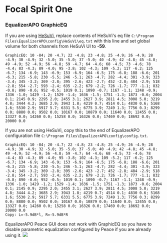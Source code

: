 # Focal Spirit One
### EqualizerAPO GraphicEQ
If you are using [HeSuVi](https://sourceforge.net/projects/hesuvi/), replace contents of HeSuVi's eq file `C:\Program Files\EqualizerAPO\config\HeSuVi\eq.txt` with this line and set global volume for both channels from HeSuVi UI to **-59**.
```
GraphicEQ: 10 -84; 20 -4.7; 22 -4.8; 23 -4.8; 25 -4.9; 26 -4.9; 28 -4.9; 30 -4.9; 32 -5.0; 35 -5.0; 37 -5.0; 40 -4.9; 42 -4.8; 45 -4.8; 49 -4.9; 52 -4.9; 56 -4.8; 59 -4.7; 64 -4.6; 68 -4.5; 73 -4.6; 78 -4.4; 83 -4.3; 89 -4.0; 95 -3.8; 102 -4.3; 109 -5.2; 117 -6.2; 125 -6.7; 134 -6.9; 143 -6.9; 153 -6.9; 164 -6.5; 175 -6.8; 188 -6.6; 201 -6.3; 215 -5.8; 230 -5.5; 246 -5.1; 263 -4.7; 282 -4.4; 301 -3.9; 323 -3.4; 345 -3.2; 369 -2.8; 395 -2.6; 423 -2.7; 452 -2.8; 484 -2.9; 518 -2.8; 554 -2.7; 593 -2.4; 635 -2.2; 679 -2.2; 726 -1.7; 777 -1.1; 832 -0.8; 890 -0.6; 952 -0.5; 1019 0.1; 1090 -0.7; 1167 -1.1; 1248 -0.9; 1336 -1.0; 1429 -1.2; 1529 -1.4; 1636 -1.5; 1751 -1.3; 1873 -0.6; 2004 0.1; 2145 0.9; 2295 2.0; 2455 3.1; 2627 3.9; 2811 4.5; 3008 5.0; 3219 4.8; 3444 4.2; 3685 2.9; 3943 1.8; 4219 0.7; 4514 0.1; 4830 0.6; 5168 1.6; 5530 2.9; 5917 5.7; 6331 5.5; 6775 3.9; 7249 1.3; 7756 0.3; 8299 0.0; 8880 0.0; 9502 0.0; 10167 0.0; 10879 0.0; 11640 0.0; 12455 0.0; 13327 0.0; 14260 0.0; 15258 0.0; 16326 0.0; 17469 0.0; 18692 0.0; 20000 0.0
```
If you are not using HeSuVi, copy this to the end of EqualizerAPO configuration file `C:\Program Files\EqualizerAPO\config\config.txt`.
```
GraphicEQ: 10 -84; 20 -4.7; 22 -4.8; 23 -4.8; 25 -4.9; 26 -4.9; 28 -4.9; 30 -4.9; 32 -5.0; 35 -5.0; 37 -5.0; 40 -4.9; 42 -4.8; 45 -4.8; 49 -4.9; 52 -4.9; 56 -4.8; 59 -4.7; 64 -4.6; 68 -4.5; 73 -4.6; 78 -4.4; 83 -4.3; 89 -4.0; 95 -3.8; 102 -4.3; 109 -5.2; 117 -6.2; 125 -6.7; 134 -6.9; 143 -6.9; 153 -6.9; 164 -6.5; 175 -6.8; 188 -6.6; 201 -6.3; 215 -5.8; 230 -5.5; 246 -5.1; 263 -4.7; 282 -4.4; 301 -3.9; 323 -3.4; 345 -3.2; 369 -2.8; 395 -2.6; 423 -2.7; 452 -2.8; 484 -2.9; 518 -2.8; 554 -2.7; 593 -2.4; 635 -2.2; 679 -2.2; 726 -1.7; 777 -1.1; 832 -0.8; 890 -0.6; 952 -0.5; 1019 0.1; 1090 -0.7; 1167 -1.1; 1248 -0.9; 1336 -1.0; 1429 -1.2; 1529 -1.4; 1636 -1.5; 1751 -1.3; 1873 -0.6; 2004 0.1; 2145 0.9; 2295 2.0; 2455 3.1; 2627 3.9; 2811 4.5; 3008 5.0; 3219 4.8; 3444 4.2; 3685 2.9; 3943 1.8; 4219 0.7; 4514 0.1; 4830 0.6; 5168 1.6; 5530 2.9; 5917 5.7; 6331 5.5; 6775 3.9; 7249 1.3; 7756 0.3; 8299 0.0; 8880 0.0; 9502 0.0; 10167 0.0; 10879 0.0; 11640 0.0; 12455 0.0; 13327 0.0; 14260 0.0; 15258 0.0; 16326 0.0; 17469 0.0; 18692 0.0; 20000 0.0
Copy: L=-5.9dB*l, R=-5.9dB*R
```
EqualizerAPO Peace GUI does not work with GraphicEQ so you have to disable parametric equalization configured by Peace if you are already using it.
![](https://raw.githubusercontent.com/jaakkopasanen/AutoEq/master/results/SBAF-Serious/headphoncecom/onear/Focal%20Spirit%20One/Focal%20Spirit%20One.png)
